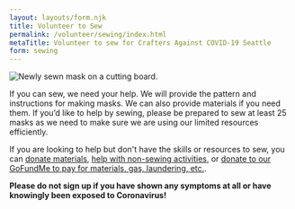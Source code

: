 ```yaml
---
layout: layouts/form.njk
title: Volunteer to Sew
permalink: /volunteer/sewing/index.html
metaTitle: Volunteer to sew for Crafters Against COVID-19 Seattle
form: sewing
---
```


![Newly sewn mask on a cutting board.](/images/sewing-1.jpg)

If you can sew, we need your help. We will provide the pattern and instructions for making masks. We can also provide materials if you need them. If you’d like to help by sewing, please be prepared to sew at least 25 masks as we need to make sure we are using our limited resources efficiently.

If you are looking to help but don't have the skills or resources to sew, you can [donate materials](/volunteer/donate/), [help with non-sewing activities](/volunteer/non-sewing/), or [donate to our GoFundMe to pay for materials, gas, laundering, etc.](https://www.gofundme.com/f/crafters-against-covid19-seattle).

**Please do not sign up if you have shown any symptoms at all or have knowingly been exposed to Coronavirus!**
